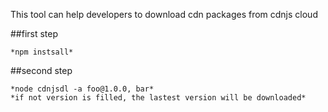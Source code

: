 This tool can help developers to download cdn packages from cdnjs cloud

##first step

    *npm instsall*

##second step

    *node cdnjsdl -a foo@1.0.0, bar*
    *if not version is filled, the lastest version will be downloaded*
